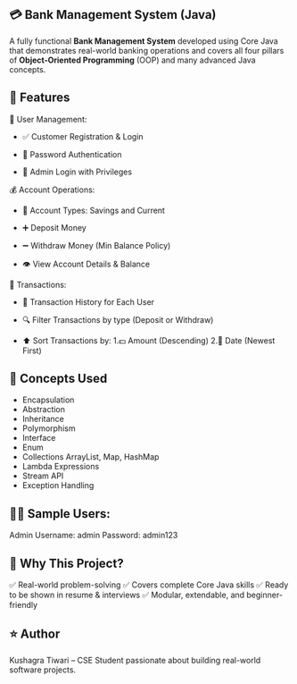 ## 💳 Bank Management System (Java)

A fully functional **Bank Management System** developed using Core Java that demonstrates real-world banking operations and covers all four pillars of **Object-Oriented Programming** (OOP) and many advanced Java concepts.

## 🚀 Features

👤 User Management:

- ✅ Customer Registration & Login

- 🔐 Password Authentication

- 🧾 Admin Login with Privileges

💰 Account Operations:

- 🏦 Account Types: Savings and Current

- ➕ Deposit Money

- ➖ Withdraw Money (Min Balance Policy)

- 👁️ View Account Details & Balance

🔄 Transactions:

- 📜 Transaction History for Each User

- 🔍 Filter Transactions by type (Deposit or Withdraw)

- ⬆️ Sort Transactions by: 1.💵 Amount (Descending)
                           2.📆 Date (Newest First)

## 🧠 Concepts Used

- Encapsulation
- Abstraction	
- Inheritance	
- Polymorphism	
- Interface	
- Enum	
- Collections	ArrayList, Map, HashMap 
- Lambda Expressions	
- Stream API	
- Exception Handling

## 👨‍💻 Sample Users:

Admin
Username: admin
Password: admin123

## 📌 Why This Project?

✅ Real-world problem-solving
✅ Covers complete Core Java skills
✅ Ready to be shown in resume & interviews
✅ Modular, extendable, and beginner-friendly

## ⭐ Author
Kushagra Tiwari – CSE Student passionate about building real-world software projects.
